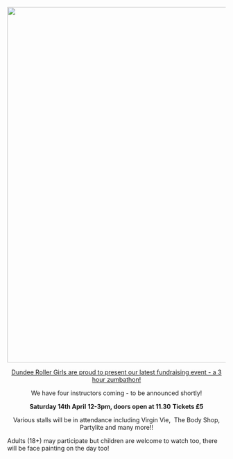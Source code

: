 <html><body><p style="text-align:center;"><a href="http://scottishrollerderbyblog.com/2012/04/drg_zumba_a41.jpg"><img class="aligncenter  wp-image-1015" title="drg_zumba_A4[1]" src="http://scottishrollerderbyblog.com/2012/04/drg_zumba_a41.jpg?w=724" alt="" width="579" height="819"></a></p>
<p style="text-align:center;"><a title="Dundee Roller Girls - Zumbathon" href="https://www.facebook.com/events/200277143419537/" target="_blank">Dundee Roller Girls are proud to present our latest fundraising event - a 3 hour zumbathon!</a></p>
<p style="text-align:center;">We have four instructors coming - to be announced shortly!</p>
<p style="text-align:center;"><strong>Saturday 14th April</strong>
<strong>12-3pm, doors open at 11.30</strong>
<strong>Tickets £5</strong></p>
<p style="text-align:center;">Various stalls will be in attendance including Virgin Vie,  The Body Shop, Partylite and many more!!</p>
Adults (18+) may participate but children are welcome to watch too, there will be face painting on the day too!</body></html>
